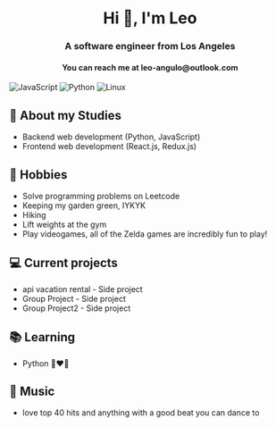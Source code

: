 <h1 align="center">Hi 👋, I'm Leo</h1>

<h3 align="center">A software engineer from Los Angeles</h3>
<h4 align="center">You can reach me at leo-angulo@outlook.com</h4>

![JavaScript](https://img.shields.io/badge/Code-JavaScript-informational?style=flat&logo=javascript&color=F7DF1E)
![Python](https://img.shields.io/badge/Code-Python-informational?style=flat&logo=python&color=3776AB)
![Linux](https://img.shields.io/badge/System-Linux-informational?style=flat&logo=linux&color=FCC624)


## 💬 About my Studies
- Backend web development (Python, JavaScript)
- Frontend web development (React.js, Redux.js)


## 📅 Hobbies
- Solve programming problems on Leetcode
- Keeping my garden green, IYKYK
- Hiking
- Lift weights at the gym
- Play videogames, all of the Zelda games are incredibly fun to play! 


## 💻 Current projects
- api vacation rental - Side project
- Group Project - Side project
- Group Project2 - Side project

## 📚 Learning
- Python 👩‍❤️‍👨

## 🎵 Music
- love top 40 hits and anything with a good beat you can dance to
